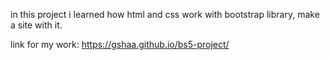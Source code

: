 in this project i learned how html and css work with bootstrap library, make a site with it.

link for my work:
https://gshaa.github.io/bs5-project/
